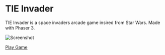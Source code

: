 # TIE Invader

TIE Invader is a space invaders arcade game insired from Star Wars.
Made with Phaser 3.

![Screenshot]( https://i.imgur.com/ONY9HJ1.png )


[ Play Game ]( https://tie-invader.herokuapp.com )

